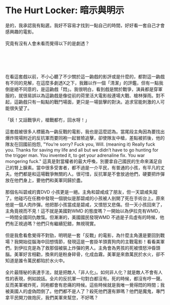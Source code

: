 # The Hurt Locker: 暗示與明示

是的，我承認我有點遲。我好不容易才找到一點自己的時間，好好看一套自己才會感興趣的電影。<br /><br />究竟有沒有人會未看而覺得以下的是劇透？<br /><br /><br /><br /><br /><br />在看這套戲以前，不小心聽了不少關於這一齣戲的影評或是什麼的，都對這一齣戲有不同的見解，在這麼多劇透X之下，我難以作一個「清潔」的評鑑，但有一點我倒是絕不同意的，是這齣戲「悶」。我很明白，看到戲是關於戰爭，演員都是穿軍服的，就很易誤以為這齣戲是像從前的荷里活大電影般連場大戰、槍林彈雨。對不起，這齣戲只有一點點的戰鬥場面，更只是一場狙擊的對決。追求官能刺激的人可能很失望了。<br /><br />「妖！又話戰爭片，槍戰都冇，回水呀！」<br /><br />這套戲被很多人標籤為一齣反戰的電影，我也是這麼認為。當尾段主角因為要找出爆炸現場附近的反抗軍而要同袍一起冒險追擊，卻使隊友中槍，差點被抓後，他的隊友在回國前抱怨, "You’re sorry? Fuck you, Will. (meaning it) Really fuck you. Thanks for saving my life and all but we didn’t have to go hunting for the trigger man. You invented it, to get your adrenaline fix. You war mongering fuck." 這真是對當權者的最大呼喚，別要拿自己國民的生命來滿足自己的腎上腺素。當中很多受害者，都不過是一介平民，有普通的小孩，有平凡的丈夫。他們都是和這場戰爭無關的人。很可惜，反抗軍是不會放過他們，硬要把炸彈放在他們身上，要他們和美軍同歸於盡。<br /><br />那個名叫碧咸的賣DVD 小孩更是一絕。主角和碧咸成了朋友，但一天碧咸失蹤了。他碰巧在任務中發現一個貌似是那碧咸的小孩被人剖開了死在手術台上。原來他是一個人肉炸彈。他把那小孩當成是碧咸，又憤怒又悲傷。但一天小孩回來了，主角竟視而不見！這不就是美國對WMD 的態度嗎？一開始以為伊拉克有WMD，一時間全國同仇敵愾。但漸漸的，美國國民發現WMD 不過是子烏虛有的時候，他們有正視過嗎？他們只有繼續犯錯，無視現實。<br /><br />但是我愈看愈覺得不對勁，明明是一套「反戰」的電影，為什麼主角還是要回到戰場？我開始從腦海中回想情節，發現這是一套掛羊頭賣狗肉的主戰電影！看看美軍們，到伊拉克是為了救那個被裝上炸彈的男人。主角會為男孩的死被憤怒沖昏頭腦。美軍好言相勸，換來的是粉身碎骨，化成血霧。美軍是來救萬民於水火，卻不知道是誰令萬民都陷於水火中。<br /><br />全片最隱秘的表達手法，就是把敵人「非人化」。如何非人化？就是敵人不會有人性的表現，例如說話。全片的反抗軍一句對白都沒有。死的時候，都沒有哼一聲。反而美軍被炸死，同袍都會有悲痛的時候。這些時候就是我唯一覺得悶的時間；我被美國人的虛偽悶倒了。他們都不是人了？殺死他們還有罪嗎？他們是魔鬼，專門拿平民開刀做炮灰，我們美軍來幫您，不好嗎？<br /><br /><br /><br /><br /><br /><div class="zemanta-pixie"><img class="zemanta-pixie-img" alt="" src="http://img.zemanta.com/pixy.gif?x-id=566f37c4-367c-8db4-b10e-ef8431cda3f0" /></div>
